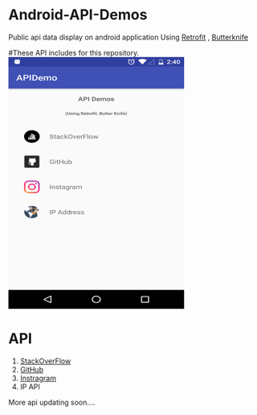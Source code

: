 # Android-API-Demos
Public api data display on android application
Using [Retrofit](https://square.github.io/retrofit/) , [Butterknife](http://jakewharton.github.io/butterknife/)


#These API includes for this repository.
<img src="https://raw.githubusercontent.com/dharmakshetri/Android-API-Demos/master/device-2017-01-23-145523.png" alt="menu" width="350" height="500">


# API
1. [StackOverFlow](https://api.stackexchange.com)
2. [GitHub](https://api.github.com)
3. [Instragram](https://api.instragram.com)
4. IP API

More api  updating soon....



